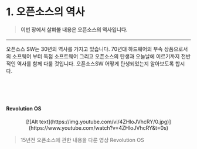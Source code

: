 # 1. 오픈소스의 역사


> #### 이번 장에서 살펴볼 내용은 오픈소스의 역사입니다.

<hr>

 오픈소스 SW는 30년의 역사를 가지고 있습니다. 70년대 하드웨어의 부속 상품으로서의 소프웨어 부터 독점 소프트웨어 그리고 오픈소스의 탄생과 오늘날에 이르기까지 전반적인 역사를 함께 다룰 것입니다. 오픈소스SW 어떻게 탄생되었는지 알아보도록 합시다.

<br> <br> <br>

#### Revolution OS
<p align="center">
 [![Alt text](https://img.youtube.com/vi/4ZHloJVhcRY/0.jpg)](https://www.youtube.com/watch?v=4ZHloJVhcRY&t=0s)

 </p>
 
 > 15년전 오픈소스에 관한 내용을 다룬 영상 Revolution OS
